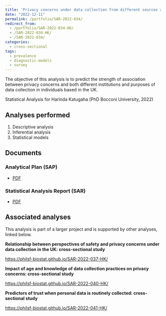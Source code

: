 ```yaml
---
title: 'Privacy concerns under data collection from different sources and purposes in the UK: cross-sectional study'
date: "2022-12-11"
permalink: /portfolio/SAR-2022-034/
redirect_from:
  - /portfolio/SAR-2022-034-HK/
  - /SAR-2022-034-HK/
  - /SAR-2022-034/
categories:
  - cross-sectional
tags:
  - prevalence
  - diagnostic-models
  - survey
---
```


The objective of this analysis is to predict the strength of association between privacy concerns and both different institutions and purposes of data collection in individuals based in the UK.

Statistical Analysis for Harinda Katugaha (PhD Bocconi University, 2022)
<!-- Technical Report for Harinda Katugaha (PhD Bocconi University, 2022) -->

## Analyses performed

1. Descriptive analysis
1. Inferential analysis
1. Statistical models

## Documents

<!-- The client has requested that this analysis be kept confidential until a future date, determined by the client. -->
<!-- All documents from this consultation are therefore not published online and only the title and year of the analysis will be included in the consultant's Portfolio. -->
<!-- After the agreed date is reached, the documents will be released. -->

<!-- The client has requested that this analysis be kept confidential. -->
<!-- All documents from this consultation are therefore not published online and only the title and year of the analysis will be included in the consultant's Portfolio. -->

### Analytical Plan (SAP)

- [PDF][sap]

### Statistical Analysis Report (SAR)

- [PDF][sar]

## Associated analyses

This analysis is part of a larger project and is supported by other analyses, linked below.

**Relationship between perspectives of safety and privacy concerns under data collection in the UK: cross-sectional study**

<https://philsf-biostat.github.io/SAR-2022-037-HK/>

**Impact of age and knowledge of data collection practices on privacy concerns: cross-sectional study**

<https://philsf-biostat.github.io/SAR-2022-040-HK/>

**Predictors of trust when personal data is routinely collected: cross-sectional study**

<https://philsf-biostat.github.io/SAR-2022-041-HK/>

<!-- --- -->

[sap]: /files/SAP-2022-034-HK-v01.pdf
[sar]: /files/SAR-2022-034-HK-v01.pdf
